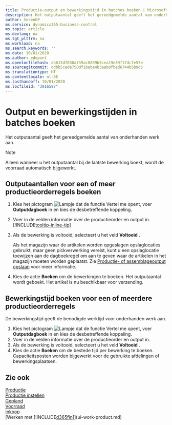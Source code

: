 ```yaml
---
title: Productie-output en bewerkingstijd in batches boeken | Microsoft Docs
description: Het outputaantal geeft het gereedgemelde aantal van onderhanden werk aan.
author: SorenGP
ms.service: dynamics365-business-central
ms.topic: article
ms.devlang: na
ms.tgt_pltfrm: na
ms.workload: na
ms.search.keywords: ''
ms.date: 10/01/2020
ms.author: edupont
ms.openlocfilehash: db613df030a739ac8899b3cea19e89f17dcfe53e
ms.sourcegitcommit: ddbb5cede750df1baba4b3eab8fbed6744b5b9d6
ms.translationtype: HT
ms.contentlocale: nl-BE
ms.lasthandoff: 10/01/2020
ms.locfileid: "3916587"
---
```

# <a name="batch-post-output-and-run-times"></a>Output en bewerkingstijden in batches boeken
Het outputaantal geeft het gereedgemelde aantal van onderhanden werk aan.  

> [!NOTE]
> Alleen wanneer u het outputaantal bij de laatste bewerking boekt, wordt de voorraad automatisch bijgewerkt.  

## <a name="to-post-output-quantities-for-one-or-more-production-order-lines"></a>Outputaantallen voor een of meer productieorderregels boeken
1. Kies het pictogram ![Lampje dat de functie Vertel me opent](media/ui-search/search_small.png "Vertel me wat u wilt doen"), voer **Outputdagboek** in en kies de desbetreffende koppeling.  
2. Voer in de velden informatie over de productieorder en output in. [!INCLUDE[tooltip-inline-tip](includes/tooltip-inline-tip_md.md)]
3. Als de bewerking is voltooid, selecteert u het veld **Voltooid** .  

    Als het magazijn waar de artikelen worden opgeslagen opslaglocaties gebruikt, maar geen pickverwerking vereist, kunt u  een opslaglocatie toewijzen aan de dagboekregel om aan te geven waar de artikelen in het magazijn moeten worden geplaatst. Zie [Productie- of assemblageoutput opslaan](warehouse-how-to-put-away-production-output.md) voor meer informatie.  

4. Kies de actie **Boeken** om de bewerkingen te boeken. Het outputaantal wordt geboekt. Het artikel is nu beschikbaar voor verzending.  

## <a name="to-post-run-times-for-one-or-more-production-order-lines"></a>Bewerkingstijd boeken voor een of meerdere productieorderregels
De bewerkingstijd geeft de benodigde werktijd voor onderhanden werk aan.    

1.  Kies het pictogram ![Lampje dat de functie Vertel me opent](media/ui-search/search_small.png "Vertel me wat u wilt doen"), voer **Outputdagboek** in en kies de desbetreffende koppeling.  
2. Voer in de velden informatie over de productieorder en output in.  
3.  Als de bewerking is voltooid, selecteert u het veld **Voltooid** .  
4. Kies de actie **Boeken** om de bestede tijd per bewerking te boeken. Capaciteitsposten worden bijgewerkt voor de gebruikte afdelingen of bewerkingsplaatsen.

## <a name="see-also"></a>Zie ook  
[Productie](production-manage-manufacturing.md)    
[Productie instellen](production-configure-production-processes.md)  
[Gepland](production-planning.md)      
[Voorraad](inventory-manage-inventory.md)  
[Inkoop](purchasing-manage-purchasing.md)  
[Werken met [!INCLUDE[d365fin](includes/d365fin_md.md)]](ui-work-product.md)
